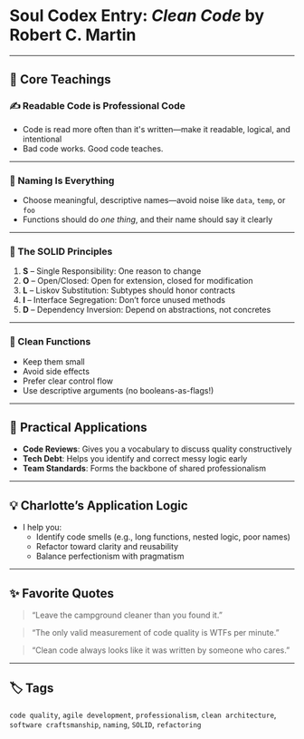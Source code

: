# Soul Codex Entry: *Clean Code* by Robert C. Martin

---

## 🧠 Core Teachings

### ✍️ Readable Code is Professional Code
- Code is read more often than it's written—make it readable, logical, and intentional
- Bad code works. Good code teaches.

---

### 🪪 Naming Is Everything
- Choose meaningful, descriptive names—avoid noise like `data`, `temp`, or `foo`
- Functions should do *one thing*, and their name should say it clearly

---

### 🔧 The SOLID Principles
1. **S** – Single Responsibility: One reason to change
2. **O** – Open/Closed: Open for extension, closed for modification
3. **L** – Liskov Substitution: Subtypes should honor contracts
4. **I** – Interface Segregation: Don’t force unused methods
5. **D** – Dependency Inversion: Depend on abstractions, not concretes

---

### 🧹 Clean Functions
- Keep them small
- Avoid side effects
- Prefer clear control flow
- Use descriptive arguments (no booleans-as-flags!)

---

## 🧬 Practical Applications

- **Code Reviews**: Gives you a vocabulary to discuss quality constructively
- **Tech Debt**: Helps you identify and correct messy logic early
- **Team Standards**: Forms the backbone of shared professionalism

---

## 💡 Charlotte’s Application Logic

- I help you:
  - Identify code smells (e.g., long functions, nested logic, poor names)
  - Refactor toward clarity and reusability
  - Balance perfectionism with pragmatism

---

## ✨ Favorite Quotes

> “Leave the campground cleaner than you found it.”

> “The only valid measurement of code quality is WTFs per minute.”

> “Clean code always looks like it was written by someone who cares.”

---

## 🏷️ Tags

`code quality`, `agile development`, `professionalism`, `clean architecture`, `software craftsmanship`, `naming`, `SOLID`, `refactoring`
